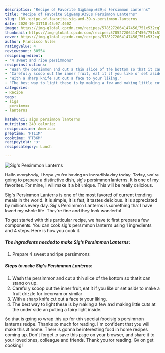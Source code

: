 ```yaml
---
description: "Recipe of Favorite Sig&amp;#39;s Persimmon Lanterns"
title: "Recipe of Favorite Sig&amp;#39;s Persimmon Lanterns"
slug: 109-recipe-of-favorite-sig-and-39-s-persimmon-lanterns
date: 2020-10-31T10:45:07.460Z
image: https://img-global.cpcdn.com/recipes/5785272064147456/751x532cq70/sigs-persimmon-lanterns-recipe-main-photo.jpg
thumbnail: https://img-global.cpcdn.com/recipes/5785272064147456/751x532cq70/sigs-persimmon-lanterns-recipe-main-photo.jpg
cover: https://img-global.cpcdn.com/recipes/5785272064147456/751x532cq70/sigs-persimmon-lanterns-recipe-main-photo.jpg
author: Francisco Allen
ratingvalue: 4
reviewcount: 30554
recipeingredient:
- "4 sweet and ripe persimmons"
recipeinstructions:
- "Wash the persimmon and cut a thin slice of the bottom so that it can stand on up."
- "Carefully scoop out the inner fruit, eat it if you like or set aside to make a fruit drizzle for icecream or similar"
- "With a sharp knife cut out a face to your liking."
- "The best way to light these is by making a few and making little cuts at the under side an putting a fairy light inside."
categories:
- Recipe
tags:
- sigs
- persimmon
- lanterns

katakunci: sigs persimmon lanterns 
nutrition: 240 calories
recipecuisine: American
preptime: "PT11M"
cooktime: "PT36M"
recipeyield: "3"
recipecategory: Lunch

---
```



![Sig&#39;s Persimmon Lanterns](https://img-global.cpcdn.com/recipes/5785272064147456/751x532cq70/sigs-persimmon-lanterns-recipe-main-photo.jpg)

Hello everybody, I hope you're having an incredible day today. Today, we're going to prepare a distinctive dish, sig&#39;s persimmon lanterns. It is one of my favorites. For mine, I will make it a bit unique. This will be really delicious.

Sig&#39;s Persimmon Lanterns is one of the most favored of current trending meals in the world. It is simple, it is fast, it tastes delicious. It is appreciated by millions every day. Sig&#39;s Persimmon Lanterns is something that I have loved my whole life. They're fine and they look wonderful.




To get started with this particular recipe, we have to first prepare a few components. You can cook sig&#39;s persimmon lanterns using 1 ingredients and 4 steps. Here is how you cook it.

<!--inarticleads1-->

##### The ingredients needed to make Sig&#39;s Persimmon Lanterns:

1. Prepare 4 sweet and ripe persimmons




<!--inarticleads2-->

##### Steps to make Sig&#39;s Persimmon Lanterns:

1. Wash the persimmon and cut a thin slice of the bottom so that it can stand on up.
1. Carefully scoop out the inner fruit, eat it if you like or set aside to make a fruit drizzle for icecream or similar
1. With a sharp knife cut out a face to your liking.
1. The best way to light these is by making a few and making little cuts at the under side an putting a fairy light inside.




So that is going to wrap this up for this special food sig&#39;s persimmon lanterns recipe. Thanks so much for reading. I'm confident that you will make this at home. There is gonna be interesting food in home recipes coming up. Don't forget to save this page on your browser, and share it to your loved ones, colleague and friends. Thank you for reading. Go on get cooking!
